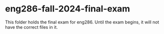 # eng286-fall-2024-final-exam

This folder holds the final exam for eng286. 
Until the exam begins, it will not have the correct files in it.
